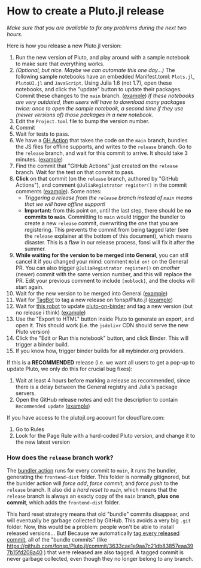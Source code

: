 # How to create a Pluto.jl release

*Make sure that you are available to fix any problems during the next two hours.*

Here is how you release a new Pluto.jl version:
1. Run the new version of Pluto, and play around with a sample notebook to make sure that everything works.
2. *(Optional, but nice. Maybe we can automate this one day...)* The following sample notebooks have an embedded Manifest.toml: `Plots.jl`, `PlutoUI.jl` and `JavaScript`. Using Julia 1.6 (not 1.7), open these notebooks, and click the "update" button to update their packages. Commit these changes to the `main` branch. ([example](https://github.com/fonsp/Pluto.jl/commit/6b76953be6eb7ad805aa47d3b8ea1911ff6626ad)) *If these notebooks are very outdated, then users will have to download many packages twice: once to open the sample notebook, a second time if they use (newer versions of) those packages in a new notebook.*
4. Edit the `Project.toml` file to bump the version number.
5. Commit
5. Wait for tests to pass.
6. We have a [GH Action](https://github.com/fonsp/Pluto.jl/actions/workflows/Bundle.yml) that takes the code on the `main` branch, bundles the JS files for offline supports, and writes to the `release` branch. Go to the `release` branch, and wait for this commit to arrive. It should take 3 minutes. ([example](https://user-images.githubusercontent.com/6933510/150444129-53b664af-34c3-401f-9bd3-0f4dc8e30f19.png))
7. Find the commit that "GitHub Actions" just created on the `release` branch. Wait for the test on that commit to pass.
8. **Click** on that commit (on the `release` branch, authored by "GitHub Actions"), and comment `@JuliaRegistrator register()` in the commit comments ([example](https://github.com/fonsp/Pluto.jl/commit/6d956c1faa2bca2e4531d8df26b1716ae072869e#commitcomment-64277906)). Some notes:
    - *Triggering a release from the `release` branch instead of `main` means that we will have offline support!*
    - **Important:** from this point on, until the last step, there should be **no commits to `main`**. Committing to `main` would trigger the bundler to create a new `release` commit, overwriting the one that you are registering. This prevents the commit from being tagged later (see the `release` explainer at the bottom of this document), which means disaster. This is a flaw in our release process, fonsi will fix it after the summer.
10. **While waiting for the version to be merged into General**, you can still cancel it if you changed your mind: comment `Hold on!` on the General PR. You can also trigger `@JuliaRegistrator register()` on _another_ (newer) commit with the same version number, and this will replace the PR. Edit your previous comment to include `[noblock]`, and the clocks will start again.
11. Wait for the new version to be merged into General ([example](https://github.com/JuliaRegistries/General/pull/38455))
12. Wait for [TagBot](https://github.com/fonsp/Pluto.jl/actions/workflows/TagBot.yml) to tag a new release on fonsp/Pluto.jl ([example](https://github.com/fonsp/Pluto.jl/releases/tag/v0.14.8))
13. Wait for [this robot](https://github.com/fonsp/pluto-on-binder/actions/workflows/ReleaseLatest.yml) to update [pluto-on-binder](https://github.com/fonsp/pluto-on-binder) and tag a new version (but no release i think) ([example](https://github.com/fonsp/pluto-on-binder/tags))
14. Use the "Export to HTML" button inside Pluto to generate an export, and open it. This should work (i.e. the `jsdelivr` CDN should serve the new Pluto version)
15. Click the "Edit or Run this notebook" button, and click Binder. This will trigger a binder build.
16. If you know how, trigger binder builds for all mybinder.org providers.

If this is a **RECOMMENDED** release (i.e. we want all users to get a pop-up to update Pluto, we only do this for crucial bug fixes):
1. Wait at least 4 hours before marking a release as recommended, since there is a delay between the General registry and Julia's package servers.
3. Open the GitHub release notes and edit the description to contain `Recommended update` ([example](https://github.com/fonsp/Pluto.jl/releases/tag/v0.14.7))

If you have access to the plutojl.org account for cloudflare.com:
1. Go to Rules
10. Look for the Page Rule with a hard-coded Pluto version, and change it to the new latest version

### How does the `release` branch work?

The [bundler action](https://github.com/fonsp/Pluto.jl/actions/workflows/Bundle.yml) runs for every commit to `main`, it runs the bundler, generating the `frontend-dist` folder. This folder is normally gitignored, but the bunlder action will *force add*, *force commit*, and *force push* to the `release` branch. It also did a *hard reset to `main`*, which means that the `release` branch is always an exacty copy of the `main` branch, **plus one commit**, which adds the `frontend-dist` folder. 

This hard reset strategry means that old "bundle" commits disappear, and will eventually be garbage collected by GitHub. This avoids a very big `.git` folder. Now, this would be a problem: people won't be able to install released versions... But! Because we automatically [tag every released commit](https://github.com/fonsp/Pluto.jl/actions/workflows/TagBot.yml), all of the "bundle commits" (like https://github.com/fonsp/Pluto.jl/commit/3633cae1e9aa7c21db83857eaa397b15fd208a40 ) that were released are also tagged. A tagged commit is never garbage collected, even though they no longer belong to any branch.

